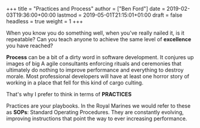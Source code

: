 +++
title = "Practices and Process"
author = ["Ben Ford"]
date = 2019-02-03T19:36:00+00:00
lastmod = 2019-05-01T21:15:01+01:00
draft = false
headless = true
weight = 1
+++

When you know you do something well, when you've really nailed it, is it
repeatable? Can you teach anyone to achieve the same level of **excellence** you
have reached?

**Process** can be a bit of a dirty word in software development. It conjures up
images of big A agile consultants enforcing rituals and ceremonies that
ultimately do nothing to improve performance and everything to destroy morale.
Most professional developers will have at least one horror story of working in a
place that fell for this kind of cargo culting.

That's why I prefer to think in terms of **PRACTICES**

Practices are your playbooks. In the Royal Marines we would refer to these as
**SOPs**: Standard Operating Procedures. They are constantly evolving, improving
instructions that point the way to ever increasing performance.
